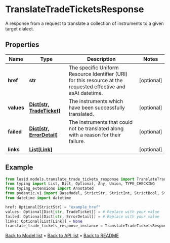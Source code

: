 # TranslateTradeTicketsResponse

A response from a request to translate a collection of instruments to a given target dialect.
## Properties
Name | Type | Description | Notes
------------ | ------------- | ------------- | -------------
**href** | **str** | The specific Uniform Resource Identifier (URI) for this resource at the requested effective and asAt datetime. | [optional] 
**values** | [**Dict[str, TradeTicket]**](TradeTicket.md) | The instruments which have been successfully translated. | [optional] 
**failed** | [**Dict[str, ErrorDetail]**](ErrorDetail.md) | The instruments that could not be translated along with a reason for their failure. | [optional] 
**links** | [**List[Link]**](Link.md) |  | [optional] 
## Example

```python
from lusid.models.translate_trade_tickets_response import TranslateTradeTicketsResponse
from typing import List, Dict, Optional, Any, Union, TYPE_CHECKING
from typing_extensions import Annotated
from pydantic.v1 import BaseModel, StrictStr, StrictInt, StrictBool, StrictFloat, StrictBytes, Field, validator, ValidationError, conlist, constr
from datetime import datetime

href: Optional[StrictStr] = "example_href"
values: Optional[Dict[str, TradeTicket]] = # Replace with your value
failed: Optional[Dict[str, ErrorDetail]] = # Replace with your value
links: Optional[List[Link]] = None
translate_trade_tickets_response_instance = TranslateTradeTicketsResponse(href=href, values=values, failed=failed, links=links)

```

[Back to Model list](../README.md#documentation-for-models) &#8226; [Back to API list](../README.md#documentation-for-api-endpoints) &#8226; [Back to README](../README.md)


